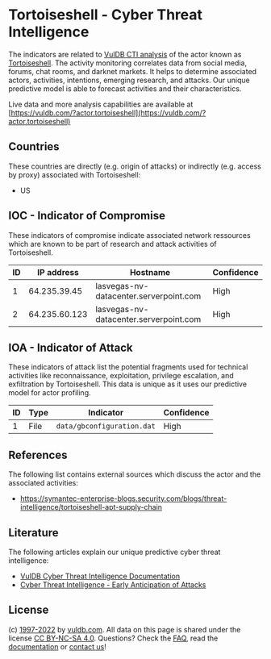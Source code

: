 # Tortoiseshell - Cyber Threat Intelligence

The indicators are related to [VulDB CTI analysis](https://vuldb.com/?kb.cti) of the actor known as [Tortoiseshell](https://vuldb.com/?actor.tortoiseshell). The activity monitoring correlates data from social media, forums, chat rooms, and darknet markets. It helps to determine associated actors, activities, intentions, emerging research, and attacks. Our unique predictive model is able to forecast activities and their characteristics.

Live data and more analysis capabilities are available at [https://vuldb.com/?actor.tortoiseshell](https://vuldb.com/?actor.tortoiseshell)

## Countries

These countries are directly (e.g. origin of attacks) or indirectly (e.g. access by proxy) associated with Tortoiseshell:

* US

## IOC - Indicator of Compromise

These indicators of compromise indicate associated network ressources which are known to be part of research and attack activities of Tortoiseshell.

ID | IP address | Hostname | Confidence
-- | ---------- | -------- | ----------
1 | 64.235.39.45 | lasvegas-nv-datacenter.serverpoint.com | High
2 | 64.235.60.123 | lasvegas-nv-datacenter.serverpoint.com | High

## IOA - Indicator of Attack

These indicators of attack list the potential fragments used for technical activities like reconnaissance, exploitation, privilege escalation, and exfiltration by Tortoiseshell. This data is unique as it uses our predictive model for actor profiling.

ID | Type | Indicator | Confidence
-- | ---- | --------- | ----------
1 | File | `data/gbconfiguration.dat` | High

## References

The following list contains external sources which discuss the actor and the associated activities:

* https://symantec-enterprise-blogs.security.com/blogs/threat-intelligence/tortoiseshell-apt-supply-chain

## Literature

The following articles explain our unique predictive cyber threat intelligence:

* [VulDB Cyber Threat Intelligence Documentation](https://vuldb.com/?kb.cti)
* [Cyber Threat Intelligence - Early Anticipation of Attacks](https://www.scip.ch/en/?labs.20201022)

## License

(c) [1997-2022](https://vuldb.com/?kb.changelog) by [vuldb.com](https://vuldb.com/?kb.about). All data on this page is shared under the license [CC BY-NC-SA 4.0](https://creativecommons.org/licenses/by-nc-sa/4.0/). Questions? Check the [FAQ](https://vuldb.com/?kb.faq), read the [documentation](https://vuldb.com/?kb) or [contact us](https://vuldb.com/?contact)!
